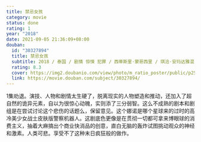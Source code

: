 ```yaml
---
title: 禁忌女孩
category: movie
status: done
rating: 1
year: "2018"
date: 2021-09-05 21:36:09+08:00
douban:
  id: "30327894"
  title: 禁忌女孩
  subtitle: 2018 / 泰国 / 剧情 惊悚 犯罪 / 西蒂斯里·蒙哥西里 / 琪洽·安玛达雅混 Up Poompat Iam-samang
  rating: 8.3
  cover: https://img2.doubanio.com/view/photo/m_ratio_poster/public/p2567702923.jpg
  link: https://movie.douban.com/subject/30327894/
---
```


1集劝退。演技、人物和剧情太生硬了，脱离现实的人物塑造和推动，还加入了超自然的诡异元素，自以为很惊心动魄，实则添了三分弱智。这么不成熟的剧本和剧组是在尝试讨论这个悲伤的话题么，保留意见。这个娜诺是哪个星球来的过时的高冷美少女战士皮肤版警察机器人。这剧底色更像是在贯彻一切都可拿来博眼球的消费主义，抽着大麻搞出个商业快消品的创意，直白无脑的轰炸试图挑动观众的神经和激素。人类可悲。享受不了这种末日疯狂般的做作。
